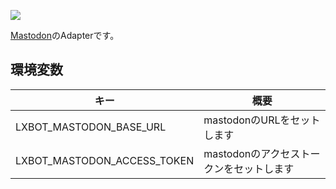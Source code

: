 [![](http://img.shields.io/badge/godoc-reference-5272B4.svg?style=flat-square)](https://godoc.org/github.com/lxbot/adapter-mastodon)

[Mastodon](https://github.com/tootsuite/mastodon)のAdapterです。

## 環境変数

| キー | 概要 |
| ---- | ---- |
| LXBOT_MASTODON_BASE_URL | mastodonのURLをセットします |
| LXBOT_MASTODON_ACCESS_TOKEN | mastodonのアクセストークンをセットします |